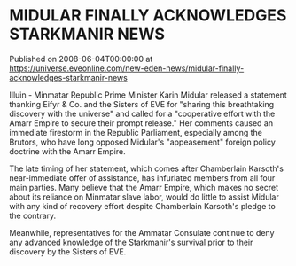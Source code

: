 # MIDULAR FINALLY ACKNOWLEDGES STARKMANIR NEWS
Published on 2008-06-04T00:00:00 at https://universe.eveonline.com/new-eden-news/midular-finally-acknowledges-starkmanir-news

Illuin - Minmatar Republic Prime Minister Karin Midular released a statement thanking Eifyr & Co. and the Sisters of EVE for "sharing this breathtaking discovery with the universe" and called for a "cooperative effort with the Amarr Empire to secure their prompt release." Her comments caused an immediate firestorm in the Republic Parliament, especially among the Brutors, who have long opposed Midular's "appeasement" foreign policy doctrine with the Amarr Empire. 

The late timing of her statement, which comes after Chamberlain Karsoth's near-immediate offer of assistance, has infuriated members from all four main parties. Many believe that the Amarr Empire, which makes no secret about its reliance on Minmatar slave labor, would do little to assist Midular with any kind of recovery effort despite Chamberlain Karsoth's pledge to the contrary. 

Meanwhile, representatives for the Ammatar Consulate continue to deny any advanced knowledge of the Starkmanir's survival prior to their discovery by the Sisters of EVE.
